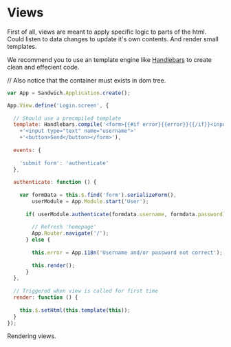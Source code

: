 # Views

First of all, views are meant to apply specific logic to parts of the html. Could listen to data changes to update it's own contents. And render small templates.

We recommend you to use an template engine like [Handlebars](http://handlebarsjs.com/) to create clean and effecient code.

// Also notice that the container must exists in dom tree. 

~~~js
var App = Sandwich.Application.create();

App.View.define('Login.screen', {
  
  // Should use a precmpiled template
  template: Handlebars.compile('<form>{{#if error}{{error}}{{/if}}<input type="text" name="username">'
    +'<input type="text" name="username">'
    +'<button>Send</button></form>'),
  
  events: {
    
    'submit form': 'authenticate'
  },
  
  authenticate: function () {
    
    var formData = this.$.find('form').serializeForm(),
        userModule = App.Module.start('User');
        
      if( userModule.authenticate(formdata.username, formdata.password) ) {
        
        // Refresh 'homepage'
        App.Router.navigate('/');
      } else {
        
        this.error = App.i18n('Username and/or password not correct');
        
        this.render();
      }
  },
  
  // Triggered when view is called for first time
  render: function () {
    
    this.$.setHtml(this.template(this));
  }
});
~~~

Rendering views.
